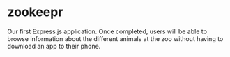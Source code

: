 # zookeepr
Our first Express.js application. Once completed, users will be able to browse information about the different animals at the zoo without having to download an app to their phone.
